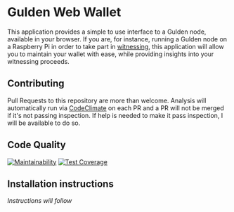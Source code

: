 # Gulden Web Wallet
This application provides a simple to use interface to a Gulden node, available in your browser. If you are, for instance, running a Gulden node on a Raspberry Pi in order to take part in [witnessing](https://gulden.com/pow2), this application will allow you to maintain your wallet with ease, while providing insights into your witnessing proceeds.

## Contributing
Pull Requests to this repository are more than welcome. Analysis will automatically run via [CodeClimate](https://codeclimate.com/github/ErikBooij/nlg-web-wallet) on each PR and a PR will not be merged if it's not passing inspection. If help is needed to make it pass inspection, I will be available to do so.

## Code Quality
[![Maintainability](https://api.codeclimate.com/v1/badges/92dc6479741859b55c28/maintainability)](https://codeclimate.com/github/ErikBooij/nlg-web-wallet/maintainability) [![Test Coverage](https://api.codeclimate.com/v1/badges/92dc6479741859b55c28/test_coverage)](https://codeclimate.com/github/ErikBooij/nlg-web-wallet/test_coverage)

## Installation instructions
_Instructions will follow_
